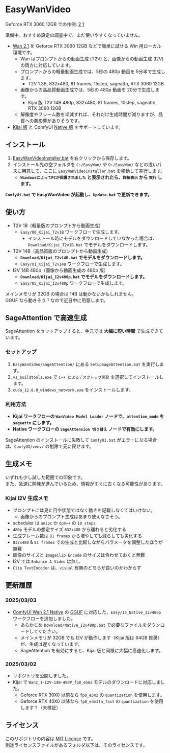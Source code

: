 ﻿# EasyWanVideo

Geforce RTX 3060 12GB での作例:
[2](https://x.com/Zuntan03/status/1896103446983688362)
[1](https://x.com/Zuntan03/status/1894893100025422207)

準備中。おすすめ設定の調査中で、まだ使いやすくなっていません。

- [Wan 2.1](https://github.com/Wan-Video/Wan2.1) を Geforce RTX 3060 12GB などで簡単に試せる Win 用ローカル環境です。
	- Wan はプロンプトからの動画生成 (T2V) と、画像からの動画生成 (I2V) の両方に対応しています。
	- プロンプトからの軽量動画生成では、5秒の 480p 動画を 5分半で生成します。
		- T2V 1.3B, 832x480, 81 frames, 15step, sageattn, RTX 3060 12GB
	- 画像からの高品質動画生成では、5秒の 480p 動画を 20分で生成します。
		- Kijai 版 T2V 14B 480p, 832x480, 81 frames, 10step, sageattn, RTX 3060 12GB
	- 解像度やフレーム数を半減すれば、それだけ生成時間が減りますが、品質への悪影響がありそうです。
- [Kijai 版](https://github.com/kijai/ComfyUI-WanVideoWrapper) と ComfyUI [Native 版](https://comfyui.org/blog/revolutionize-video-creation-comfyui) をサポートしています。

## インストール

1. [EasyWanVideoInstaller.bat](https://github.com/Zuntan03/EasyWanVideo/raw/main/EasyWanVideo/EasyWanVideoInstaller.bat?ver=0) を右クリックから保存します。
2. インストール先の空フォルダを `C:/EasyWan/` や `D:/EasyWan/` などの浅いパスに用意して、ここに `EasyWanVideoInstaller.bat` を移動して実行します。
	- **`WindowsによってPCが保護されました` と表示されたら、`詳細表示` から `実行` します。**

**`ComfyUi.bat` で EasyWanVideo が起動し、`Update.bat` で更新できます。**

## 使い方

- T2V 1B（軽量版のプロンプトから動画生成）
	- `Easy/00_Kijai_T2v1B` ワークフローで生成します。
		- インストール時にモデルをダウンロードしていなかった場合は、`Download/Kijai_T2v1B.bat` でモデルをダウンロードします。
- T2V 14B（高品質版のプロンプトから動画生成）
	- **`Download/Kijai_T2v14B.bat` でモデルをダウンロードします。**
	- `Easy/01_Kijai_T2v14B` ワークフローで生成します。
- I2V 14B 480p（画像から動画生成の 480p 版）
	- **`Download/Kijai_I2v480p.bat` でモデルをダウンロードします。**
	- `Easy/05_Kijai_I2v480p` ワークフローで生成します。

メインメモリが 32GB の場合は 14B は動かないかもしれません。  
GGUF なら動きそう？なので近日中に用意します。

## SageAttention で高速生成

SageAttention をセットアップすると、手元では **大幅に短い時間** で生成できています。

### セットアップ

1. `EasyWanVideo/SageAttention/` にある `SetupSageAttention.bat` を実行します。
2. `vs_buildtools.exe` で `C++ によるデスクトップ開発` を選択してインストールします。
3. `cuda_12.8.0_windows_network.exe` をインストールします。

### 利用方法

- **Kijai ワークフローの `WanVideo Model Loader` ノードで、`attention_mode` を `sageattn` にします。**
- **Native ワークフローの `SageAttension 切り替え` ノードで有効にします。**

SageAttention のインストールに失敗して `ComfyUI.bat` がエラーになる場合は、`ComfyUI/venv/` の削除で元に戻せます。

## 生成メモ

いずれも少し試した範囲での印象です。  
また、急速に開発が進んでいるため、情報がすぐに古くなる可能性があります。

### Kijai I2V 生成メモ

- プロンプトには見た目や状態ではなく動きを記載しなくてはいけない。
	- 画像からのプロンプト生成はあまり使えなさそう。
- scheduler は `unipc` か `dpm++` の `10 steps`
- `480p` モデルの想定サイズ `832x480` から離れると劣化する
- 生成フレーム数は `81 frames` から増やしても減らしても劣化する
- `832x480` & `81 frames` での生成と比較しながらパラメータを調整したほうが無難
- 画像のサイズと `ImageClip Encode` のサイズは合わせておくと無難
- I2V では `Enhance A Video` は無し
- `Clip TextEncoder` は、`visual` 有無のどちらが良いのかわからず

## 更新履歴

### 2025/03/03

- [ComfyUI Wan 2.1 Native](https://comfyanonymous.github.io/ComfyUI_examples/wan/) の [GGUF](https://huggingface.co/city96/Wan2.1-I2V-14B-480P-gguf) に対応した、`Easy/15_Native_I2v480p` ワークフローを追加しました。
	- あらかじめ `Download/Native_I2v480p.bat` で必要なファイルをダウンロードしてください。
	- メインメモリが 32GB でも I2V が動作します（Kijai 版は 64GB 推奨）が、生成は遅くなっています。
	- SageAttention を有効にすると、Kijai 版と同様に大幅に高速化します。

### 2025/03/02

- リポジトリを公開しました。
- Kijai で `Wan2_1-I2V-14B-480P_fp8_e5m2` モデルのダウンロードに対応しました。
	- Geforce RTX 30X0 以前なら `fp8_e5m2` の `quantization` を使用します。
	- Geforce RTX 40X0 以降なら `fp8_e4m3fn_fast` の `quantization` を使用します？（未検証）

## ライセンス

このリポジトリの内容は [MIT License](./LICENSE.txt) です。  
別途ライセンスファイルがあるフォルダ以下は、そのライセンスです。
